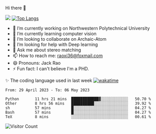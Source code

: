 Hi there 👋

![](https://github-readme-stats.vercel.app/api?username=ZhiboRao)
[![Top Langs](https://github-readme-stats.vercel.app/api/top-langs/?username=ZhiboRao&layout=compact)](https://github.com/anuraghazra/github-readme-stats)

- 🔭 I’m currently working on Northwestern Polytechnical University
- 🌱 I’m currently learning computer vision
- 👯 I’m looking to collaborate on Archaic-Atom
- 🤔 I’m looking for help with Deep learning
- 💬 Ask me about stereo matching
- 📫 How to reach me: raoxi36@foxmail.com
- 😄 Pronouns: Jack Rao
- ⚡ Fun fact: I can't believe I'm a PHD.

✨ The coding language used in last week [![wakatime](https://wakatime.com/badge/user/51ec5ec7-4742-4243-9eea-732ade32c0b7.svg)](https://wakatime.com/@51ec5ec7-4742-4243-9eea-732ade32c0b7)
<!--START_SECTION:waka-->

```text
From: 29 April 2023 - To: 06 May 2023

Python       11 hrs 21 mins  ████████████▓░░░░░░░░░░░░   50.70 %
Other        8 hrs 56 mins   ██████████░░░░░░░░░░░░░░░   39.92 %
sh           57 mins         █░░░░░░░░░░░░░░░░░░░░░░░░   04.27 %
Bash         57 mins         █░░░░░░░░░░░░░░░░░░░░░░░░   04.27 %
TeX          8 mins          ░░░░░░░░░░░░░░░░░░░░░░░░░   00.61 %
```

<!--END_SECTION:waka-->

![Visitor Count](https://profile-counter.glitch.me/Raohaocheng/count.svg)
